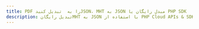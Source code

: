 ---title: PDF را به  تبدیل کنیدJSON، MHT به JSON مبدل رایگان یا PHP SDKdescription: تبدیل رایگانMHT به JSON با استفاده از PHP Cloud APIs & SDK همچنین اسناد PDF را در Cloud ایجاد، ویرایش و رندر کنید.---